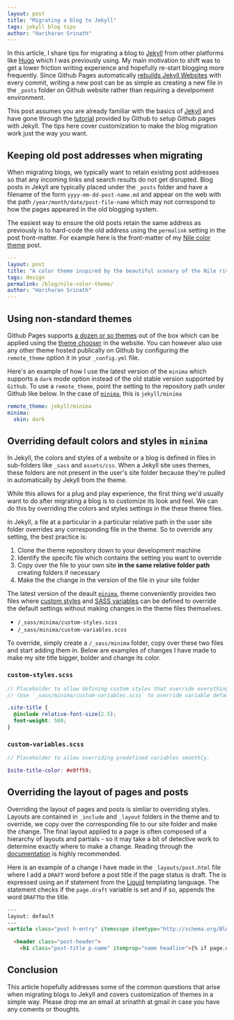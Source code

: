 ```yaml
---
layout: post
title: "Migrating a blog to Jekyll"
tags: jekyll blog tips
author: "Hariharan Srinath"
---
```


In this article, I share tips for migrating a blog to [Jekyll](https://jekyllrb.com/) from other 
platforms like [Hugo](https://gohugo.io/) which I was previously using. My main motivation to shift 
was to get a lower friction writing experience and hopefully re-start blogging more frequently. Since Github Pages automatically 
[rebuilds Jekyll Websites](https://help.github.com/en/github/working-with-github-pages/setting-up-a-github-pages-site-with-jekyll)
with every commit, writing a new post can be as simple as creating a new file in the `_posts` folder on
Github website rather than requiring a develpoment environment.

This post assumes you are already familiar with the basics of [Jekyll](https://jekyllrb.com/) and have gone through the 
[tutorial](https://help.github.com/en/github/working-with-github-pages/setting-up-a-github-pages-site-with-jekyll)
provided by Github to setup Github pages with Jekyll. The tips here cover customization to make the blog migration 
work just the way you want.

## Keeping old post addresses when migrating
When migrating blogs, we typically want to retain existing post addresses so that any incoming links and search results 
do not get disrupted. Blog posts in Jekyll are typically placed under the `_posts` folder and have a filename of the 
form `yyyy-mm-dd-post-name.md` and appear on the web with the path `/year/month/date/post-file-name` which may not
correspond to how the pages appeared in the old blogging system.

The easiest way to ensure the old posts retain the same address as previously is to hard-code the old address using the
`permalink` setting in the post front-matter. For example here is the front-matter of my
[Nile color theme](/blog/nile-color-theme/) post. 

```yml
---
layout: post
title: "A color theme inspired by the beautiful scenary of the Nile riverbank in Egypt"
tags: design
permalink: /blog/nile-color-theme/
author: "Hariharan Srinath"
---
```

## Using non-standard themes 
Github Pages supports [a dozen or so themes](https://pages.github.com/themes/) out of the box which can be applied
using the [theme chooser](https://help.github.com/en/github/working-with-github-pages/adding-a-theme-to-your-github-pages-site-with-the-theme-chooser)
in the website. You can however also use any other theme hosted publically on Github by configuring 
the `remote_theme` option it in your `_config.yml` file.

Here's an example of how I use the latest version of the `minima` which supports a `dark` mode option instead
of the old stable version supported by `Github`. To use a `remote_theme`, point the setting to the
repository path under Github like below. In the case of [`minima`](https://github.com/jekyll/minima), this is
`jekyll/minima`

```yml
remote_theme: jekyll/minima
minima:
  skin: dark
```

## Overriding default colors and styles in `minima`
In Jekyll, the colors and styles of a website or a blog is defined in files in sub-folders like 
`_sass` and `assets/css`. When a Jekyll site uses themes, these folders are not present
in the user's site folder because they're pulled in automatically by Jekyll from the theme.

While this allows for a plug and play experience, the first thing we'd usually want to do after migrating
a blog is to customize its look and feel. We can do this by overriding the colors and styles settings 
in the these theme files. 

In Jekyll, a file at a particular in a particular relative path in the user site folder overrides any
corresponding file in the theme. So to override any setting, the best practice is:
1. Clone the theme repository down to your development machine
2. Identify the specifc file which contains the setting you want to override 
3. Copy over the file to your own site **in the same relative folder path** creating folders if necessary
4. Make the the change in the version of the file in your site folder

The latest version of the deault [`minima`](https://github.com/jekyll/minima), theme conveniently provides 
two files where [custom styles](https://github.com/jekyll/minima/blob/master/_sass/minima/custom-styles.scss) 
and [SASS variables](https://github.com/jekyll/minima/blob/master/_sass/minima/custom-variables.scss) can be 
defined to override the default settings without making changes in the theme files themselves.
- `/_sass/minima/custom-styles.scss`
- `/_sass/minima/custom-variables.scss`

To override, simply create a `/_sass/minima` folder, copy over these two files and start adding them in. Below are
examples of changes I have made to make my site title bigger, bolder and change its color.

### `custom-styles.scss`
```scss
// Placeholder to allow defining custom styles that override everything else.
// (Use `_sass/minima/custom-variables.scss` to override variable defaults)

.site-title {
  @include relative-font-size(2.5);
  font-weight: 500;
}
```

### `custom-variables.scss`
```scss
// Placeholder to allow overriding predefined variables smoothly.

$site-title-color: #e9ff59;  
```
## Overriding the layout of pages and posts
Overriding the layout of pages and posts is simliar to overriding styles. Layouts are contained in `_include`
and `_layout` folders in the theme and to override, we copy over the corresponding file to our site folder
and make the change. The final layout applied to a page is often composed of a hierarchy of 
layouts and partials - so it may take a bit of detective work to determine exactly where to make a change.
Reading through the [documentation](https://jekyllrb.com/docs/) is highly recommended.

Here is an example of a change I have made in the `_layouts/post.html` file where I add a `DRAFT` word
before a post title if the page status is draft. The is expressed using an if statement
from the [Liquid](https://shopify.github.io/liquid/) templating language. The statement checks if the 
`page.draft` variable is set and if so, appends the word `DRAFT`to the title. 

```html
---
layout: default
---
<article class="post h-entry" itemscope itemtype="http://schema.org/BlogPosting">

  <header class="post-header">
    <h1 class="post-title p-name" itemprop="name headline">{% if page.draft %}DRAFT:&nbsp;{% endif %}{{ page.title | escape }}</h1>
```

## Conclusion
This article hopefully addresses some of the common questions that arise when migrating blogs to Jekyll and
covers customization of themes in a simple way. Please drop me an email at srinathh at gmail in case you have 
any coments or thoughts.